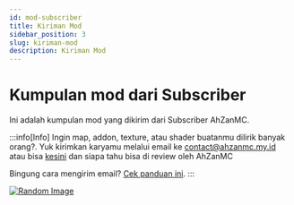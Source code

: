 ```yaml
---
id: mod-subscriber
title: Kiriman Mod 
sidebar_position: 3
slug: kiriman-mod
description: Kiriman Mod 
---
```


# Kumpulan mod dari Subscriber

Ini adalah kumpulan mod yang dikirim dari Subscriber AhZanMC.

:::info[Info]
Ingin map, addon, texture, atau shader buatanmu dilirik banyak orang?. Yuk kirimkan karyamu melalui email ke contact@ahzanmc.my.id atau bisa [kesini](https://ahzanmc.my.id/contact) dan siapa tahu bisa di review oleh AhZanMC

Bingung cara mengirim email? [Cek panduan ini](/docs/pedoman/tutor-kirim-email).
:::

[![Random Image](https://imapi.ingfomenkrep.my.id/random-image-show)](https://imapi.ingfomenkrep.my.id/random-link)

